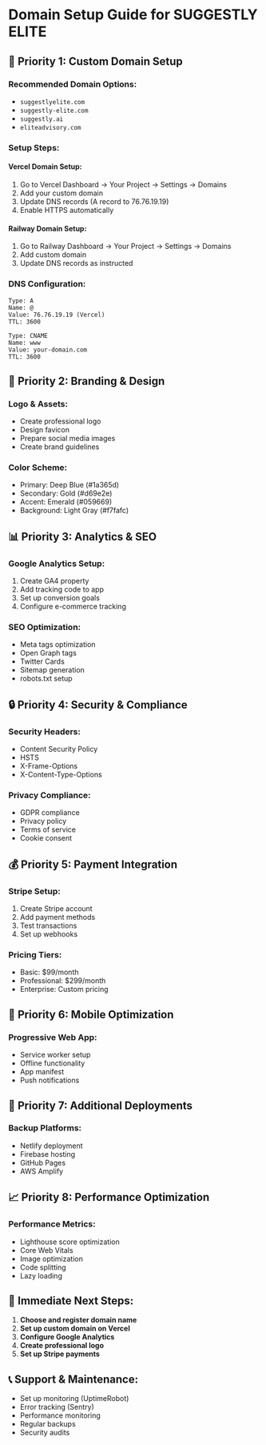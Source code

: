 # Domain Setup Guide for SUGGESTLY ELITE

## 🎯 **Priority 1: Custom Domain Setup**

### **Recommended Domain Options:**
- `suggestlyelite.com`
- `suggestly-elite.com`
- `suggestly.ai`
- `eliteadvisory.com`

### **Setup Steps:**

#### **Vercel Domain Setup:**
1. Go to Vercel Dashboard → Your Project → Settings → Domains
2. Add your custom domain
3. Update DNS records (A record to 76.76.19.19)
4. Enable HTTPS automatically

#### **Railway Domain Setup:**
1. Go to Railway Dashboard → Your Project → Settings → Domains
2. Add custom domain
3. Update DNS records as instructed

### **DNS Configuration:**
```
Type: A
Name: @
Value: 76.76.19.19 (Vercel)
TTL: 3600

Type: CNAME
Name: www
Value: your-domain.com
TTL: 3600
```

## 🎨 **Priority 2: Branding & Design**

### **Logo & Assets:**
- Create professional logo
- Design favicon
- Prepare social media images
- Create brand guidelines

### **Color Scheme:**
- Primary: Deep Blue (#1a365d)
- Secondary: Gold (#d69e2e)
- Accent: Emerald (#059669)
- Background: Light Gray (#f7fafc)

## 📊 **Priority 3: Analytics & SEO**

### **Google Analytics Setup:**
1. Create GA4 property
2. Add tracking code to app
3. Set up conversion goals
4. Configure e-commerce tracking

### **SEO Optimization:**
- Meta tags optimization
- Open Graph tags
- Twitter Cards
- Sitemap generation
- robots.txt setup

## 🔒 **Priority 4: Security & Compliance**

### **Security Headers:**
- Content Security Policy
- HSTS
- X-Frame-Options
- X-Content-Type-Options

### **Privacy Compliance:**
- GDPR compliance
- Privacy policy
- Terms of service
- Cookie consent

## 💰 **Priority 5: Payment Integration**

### **Stripe Setup:**
1. Create Stripe account
2. Add payment methods
3. Test transactions
4. Set up webhooks

### **Pricing Tiers:**
- Basic: $99/month
- Professional: $299/month
- Enterprise: Custom pricing

## 📱 **Priority 6: Mobile Optimization**

### **Progressive Web App:**
- Service worker setup
- Offline functionality
- App manifest
- Push notifications

## 🔄 **Priority 7: Additional Deployments**

### **Backup Platforms:**
- Netlify deployment
- Firebase hosting
- GitHub Pages
- AWS Amplify

## 📈 **Priority 8: Performance Optimization**

### **Performance Metrics:**
- Lighthouse score optimization
- Core Web Vitals
- Image optimization
- Code splitting
- Lazy loading

## 🎯 **Immediate Next Steps:**

1. **Choose and register domain name**
2. **Set up custom domain on Vercel**
3. **Configure Google Analytics**
4. **Create professional logo**
5. **Set up Stripe payments**

## 📞 **Support & Maintenance:**

- Set up monitoring (UptimeRobot)
- Error tracking (Sentry)
- Performance monitoring
- Regular backups
- Security audits
